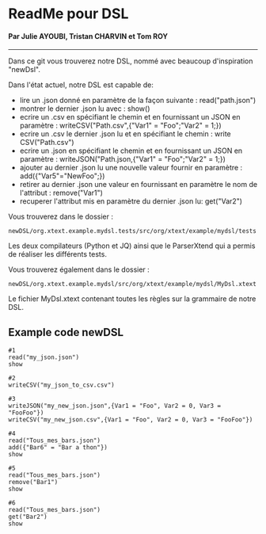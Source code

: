 # ReadMe pour DSL
#### Par Julie AYOUBI, Tristan CHARVIN et Tom ROY
***
Dans ce git vous trouverez notre DSL, nommé avec beaucoup d'inspiration "newDsl".

Dans l'état actuel, notre DSL est capable de:
- lire un .json donné en paramètre de la façon suivante : read("path.json")
- montrer le dernier .json lu avec : show()
- ecrire un .csv en spécifiant le chemin et en fournissant un JSON en paramètre : writeCSV("Path.csv",{"Var1" = "Foo";"Var2" = 1;})
- ecrire un .csv le dernier .json lu et en spécifiant le chemin : write CSV("Path.csv")
- ecrire un .json en spécifiant le chemin et en fournissant un JSON en paramètre : writeJSON("Path.json,{"Var1" = "Foo";"Var2" = 1;})
- ajouter au dernier .json lu une nouvelle valeur fournir en paramètre : add({"Var5"="NewFoo";})
- retirer au dernier .json une valeur en fournissant en paramètre le nom de l'attribut : remove("Var1")
- recuperer l'attribut mis en paramètre du dernier .json lu: get("Var2")

Vous trouverez dans le dossier :

```
newDSL/org.xtext.example.mydsl.tests/src/org/xtext/example/mydsl/tests
```
Les deux compilateurs (Python et JQ) ainsi que le ParserXtend qui a permis de réaliser les différents tests.

Vous trouverez également dans le dossier :

```
newDSL/org.xtext.example.mydsl/src/org/xtext/example/mydsl/MyDsl.xtext
```
Le fichier MyDsl.xtext contenant toutes les règles sur la grammaire de notre DSL. 



## Example code newDSL
```
#1 
read("my_json.json")
show

#2
writeCSV("my_json_to_csv.csv")

#3
writeJSON("my_new_json.json",{Var1 = "Foo", Var2 = 0, Var3 = "FooFoo"})
writeCSV("my_new_json.csv",{Var1 = "Foo", Var2 = 0, Var3 = "FooFoo"})

#4
read("Tous_mes_bars.json")
add({"Bar6" = "Bar a thon"})
show

#5
read("Tous_mes_bars.json")
remove("Bar1")
show

#6
read("Tous_mes_bars.json")
get("Bar2")
show
```